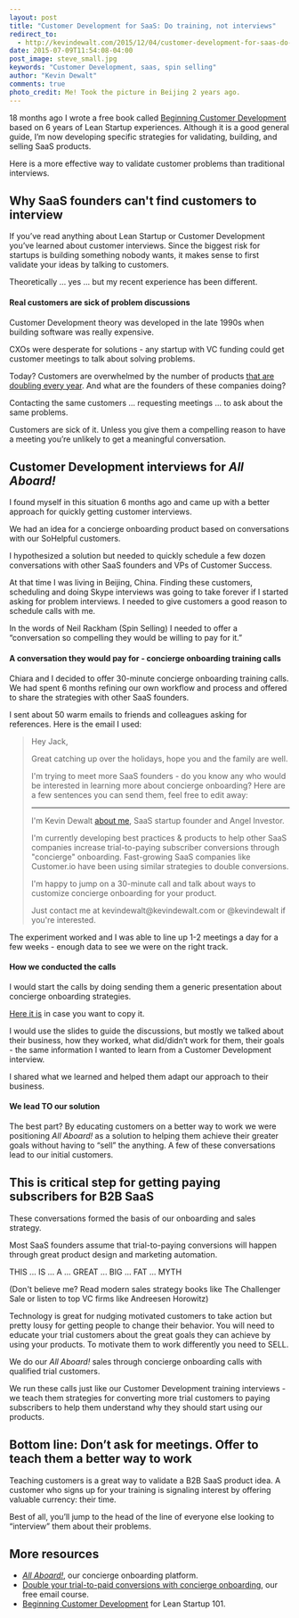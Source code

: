 ```yaml
---
layout: post
title: "Customer Development for SaaS: Do training, not interviews"
redirect_to:
  - http://kevindewalt.com/2015/12/04/customer-development-for-saas-do-training-not-interviews/
date: 2015-07-09T11:54:08-04:00
post_image: steve_small.jpg
keywords: "Customer Development, saas, spin selling"
author: "Kevin Dewalt"
comments: true
photo_credit: Me! Took the picture in Beijing 2 years ago.
---
```

18 months ago I wrote a free book called [Beginning Customer Development](https://gumroad.com/l/GfkD) based on 6 years of Lean Startup experiences. Although it is a good general guide, I’m now developing specific strategies for validating, building, and selling SaaS products.

Here is a more effective way to validate customer problems than traditional interviews.

## Why SaaS founders can't find customers to interview

If you’ve read anything about Lean Startup or Customer Development you’ve learned about customer interviews. Since the biggest risk for startups is building something nobody wants, it makes sense to first validate your ideas by talking to customers.

Theoretically … yes … but my recent experience has been different.

#### Real customers are sick of problem discussions

Customer Development theory was developed in the late 1990s when building software was really expensive.  

CXOs were desperate for solutions - any startup with VC funding could get customer meetings to talk about solving problems.

Today? Customers are overwhelmed by the number of products [that are doubling every year](http://chiefmartec.com/2015/01/marketing-technology-landscape-supergraphic-2015/). And what are the founders of these companies doing?

Contacting the same customers ... requesting meetings ... to ask about the same problems.

Customers are sick of it. Unless you give them a compelling reason to have a meeting you’re unlikely to get a meaningful conversation.

## Customer Development interviews for *All Aboard!*

I found myself in this situation 6 months ago and came up with a better approach for quickly getting customer interviews.

We had an idea for a concierge onboarding product based on conversations with our SoHelpful customers.

I hypothesized a solution but needed to quickly schedule a few dozen conversations with other SaaS founders and VPs of Customer Success.

At that time I was living in Beijing, China. Finding these customers, scheduling and doing Skype interviews was going to take forever if I started asking for problem interviews. I needed to give customers a good reason to schedule calls with me.  

In the words of Neil Rackham (Spin Selling) I needed to offer a “conversation so compelling they would be willing to pay for it.”

#### A conversation they would pay for - concierge onboarding training calls

Chiara and I decided to offer 30-minute concierge onboarding training calls. We had spent 6 months refining our own workflow and process and offered to share the strategies with other SaaS founders.

I sent about 50 warm emails to friends and colleagues asking for references. Here is the email I used:

<blockquote>

<p>Hey Jack,</p>

<p>Great catching up over the holidays, hope you and the family are well.</p>
<p>I'm trying to meet more SaaS founders - do you know any who would be interested in learning more about concierge onboarding?  Here are a few sentences you can send them, feel free to edit away:</p>

<hr>
<p>I'm Kevin Dewalt <a href="http://kevindewalt.com/about">about me</a>, SaaS startup founder and Angel Investor.</p>

<p>I'm currently developing best practices & products to help other SaaS companies increase trial-to-paying subscriber conversions through "concierge" onboarding. Fast-growing SaaS companies like Customer.io have been using similar strategies to double conversions.</p>

<p>I'm happy to jump on a 30-minute call and talk about ways to customize concierge onboarding for your product.</p>

<p>Just contact me at kevindewalt@kevindewalt.com or @kevindewalt if you're interested.</p>

</blockquote>

The experiment worked and I was able to line up 1-2 meetings a day for a few weeks - enough data to see we were on the right track.

#### How we conducted the calls

I would start the calls by doing sending them a generic presentation about concierge onboarding strategies.

[Here it is](https://docs.google.com/presentation/d/1cDeg04ko2qTxPhvd2HvquRd45qDHDH7DyimCjPPhZV0/edit?usp=sharing) in case you want to copy it.

 I would use the slides to guide the discussions, but mostly we talked about their business, how they worked, what did/didn’t work for them, their goals - the same information I wanted to learn from a Customer Development interview.

 I shared what we learned and helped them adapt our approach to their business.

#### We lead TO our solution

The best part? By educating customers on a better way to work we were positioning *All Aboard!* as a solution to helping them achieve their greater goals without having to “sell” the anything. A few of these conversations lead to our initial customers.

## This is critical step for getting paying subscribers for B2B SaaS

These conversations formed the basis of our onboarding and sales strategy.

Most SaaS founders assume that trial-to-paying conversions will happen through great product design and marketing automation.

THIS ... IS ... A ... GREAT ... BIG ... FAT ... MYTH

(Don't believe me? Read modern sales strategy books like The Challenger Sale or listen to top VC firms like Andreesen Horowitz)

Technology is great for nudging motivated customers to take action but pretty lousy for getting people to change their behavior. You will need to educate your trial customers about the great goals they can achieve by using your products. To motivate them to work differently you need to SELL.

We do our *All Aboard!* sales through concierge onboarding calls with qualified trial customers.

We run these calls just like our Customer Development training interviews - we teach them strategies for converting more trial customers to paying subscribers to help them understand why they should start using our products.

## Bottom line: Don’t ask for meetings. Offer to teach them a better way to work

Teaching customers is a great way to validate a B2B SaaS product idea. A customer who signs up for your training is signaling interest by offering valuable currency: their time.

Best of all, you’ll jump to the head of the line of everyone else looking to “interview” them about their problems.

## More resources

* *[All Aboard!](http://try.allaboard.io/)*, our concierge onboarding platform.
* [Double your trial-to-paid conversions with concierge onboarding](http://try.allaboard.io/concierge.html), our free email course.
* [Beginning Customer Development](https://gumroad.com/l/GfkD) for Lean Startup 101.
